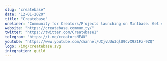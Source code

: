 ```yaml
---
slug: "createbase"
date: "12-01-2020"
title: "Createbase"
oneliner: "Community for Creators/Projects launching on Mintbase. Get support/funding and connect with other creatives!"
website: "https://createbase.community/"
twitter: "https://twitter.com/Createbase1"
telegram: "https://t.me/creatorsNEAR"
youtube: "https://www.youtube.com/channel/UCjvUUu3qlU9CvX9Z1Fz-9ZQ"
logo: /img/createbase.svg
integration: guild
---
```

